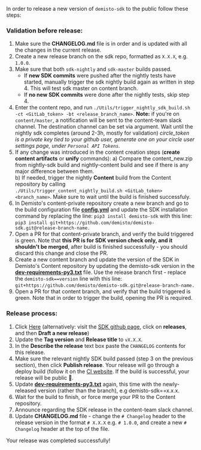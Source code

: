In order to release a new version of `demisto-sdk` to the public follow these steps:

### Validation before release:
1) Make sure the **CHANGELOG.md** file is in order and is updated with all the changes in the current release.
2) Create a new release branch on the sdk repo, formatted as `X.X.X`, e.g. `1.0.0`.
3) Make sure that both `sdk-nightly` and `sdk-master` builds passed.
   * If **new SDK commits** were pushed after the nightly tests have started, manually trigger the sdk nightly build again as written in step 4. This will test sdk master on content branch.
   * If **no new SDK commits** were done after the nightly tests, skip step 4.
4) Enter the content repo, and run `./Utils/trigger_nightly_sdk_build.sh -ct <GitLab_token> -bt <release_branch_name>`.
  **Note:** if you're on `content/master`, a notification will be sent to the content-team slack channel. The destination channel can be set via argument.
  Wait until the nightly sdk completes (around 2-3h, mostly for validation)
   _circle_token is a private key tied to your github user, generate one on your circle user settings page, under `Personal API Tokens`._
5) If any change was introduced in the content creation steps (**create content artifacts** or **unify** commands):
  a) Compare the content_new.zip from nightly-sdk build and nightly-content build and see if there is any major difference between them.\
  b) If needed, trigger the nightly **Content** build from the Content repository by calling\
  `./Utils/trigger_content_nightly_build.sh <GitLab_token> <branch_name>`. Make sure to wait until the build is finished successfuly.
6) In Demisto's content-private repository create a new branch and go to the build configuration file [**config.yml**](https://github.com/demisto/content-private/blob/master/.github/workflows/config.yml) and update the SDK installation command by replacing the line: `pip3 install demisto-sdk` with this line: `pip3 install git+https://github.com/demisto/demisto-sdk.git@release-branch-name.`
7) Open a PR for that content-private branch, and verify the build triggered is green. Note that **this PR is for SDK version check only, and it shouldn't be merged**, after build is finished successfully - you should discard this change and close the PR.
8) Create a new content branch and update the version of the SDK in Demisto's Content repository by updating the demisto-sdk version in the [**dev-requirements-py3.txt**](https://github.com/demisto/content/blob/master/dev-requirements-py3.txt) file. Use the release branch first - replace the `demisto-sdk==version` line with this line: `git+https://github.com/demisto/demisto-sdk.git@release-branch-name.`
9) Open a PR for that content branch, and verify that the build triggered is green. Note that in order to trigger the build, opening the PR is required.

### Release process:
1) Click [Here](https://github.com/demisto/demisto-sdk/releases/new) (alternatively: visit the [SDK github page](https://github.com/demisto/demisto-sdk), click on **releases**, and then **Draft a new release**)
2) Update the **Tag version** and **Release title** to `vX.X.X`.
3) In the **Describe the release** text box paste the `CHANGELOG` contents for this release.
4) Make sure the relevant nightly SDK build passed (step 3 on the previous section), then click **Publish release**. Your release will go through a deploy build (follow it on the [CI website](https://app.circleci.com/pipelines/github/demisto/demisto-sdk). If the build is successful, your release will be public 🎉.
5) Update [**dev-requirements-py3.txt**](https://github.com/demisto/content/blob/master/dev-requirements-py3.txt) again, this time with the newly-released version (rather than the branch), e.g demisto-sdk==x.x.x.
6) Wait for the build to finish, or force merge your PR to the Content repository.
7) Announce regarding the SDK release in the content-team slack channel.
8) Update **CHANGELOG.md** file - change the `# Changelog` header to the release version in the format `# X.X.X` e.g. `# 1.0.0`, and create a new `# Changelog` header at the top of the file.

Your release was completed successfully!
